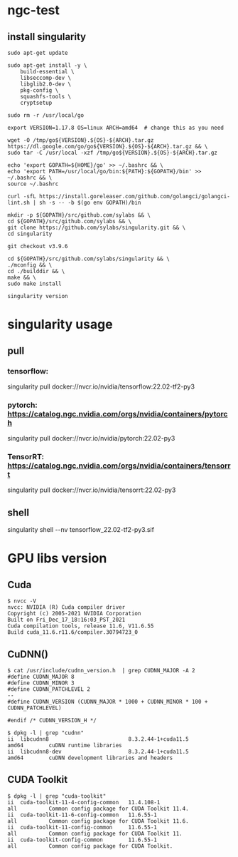 # ngc-test

## install singularity
```
sudo apt-get update

sudo apt-get install -y \
    build-essential \
    libseccomp-dev \
    libglib2.0-dev \
    pkg-config \
    squashfs-tools \
    cryptsetup

sudo rm -r /usr/local/go

export VERSION=1.17.8 OS=linux ARCH=amd64  # change this as you need

wget -O /tmp/go${VERSION}.${OS}-${ARCH}.tar.gz https://dl.google.com/go/go${VERSION}.${OS}-${ARCH}.tar.gz && \
sudo tar -C /usr/local -xzf /tmp/go${VERSION}.${OS}-${ARCH}.tar.gz

echo 'export GOPATH=${HOME}/go' >> ~/.bashrc && \
echo 'export PATH=/usr/local/go/bin:${PATH}:${GOPATH}/bin' >> ~/.bashrc && \
source ~/.bashrc

curl -sfL https://install.goreleaser.com/github.com/golangci/golangci-lint.sh | sh -s -- -b $(go env GOPATH)/bin

mkdir -p ${GOPATH}/src/github.com/sylabs && \
cd ${GOPATH}/src/github.com/sylabs && \
git clone https://github.com/sylabs/singularity.git && \
cd singularity

git checkout v3.9.6

cd ${GOPATH}/src/github.com/sylabs/singularity && \
./mconfig && \
cd ./builddir && \
make && \
sudo make install

singularity version
```

# singularity usage
## pull

### tensorflow: 
singularity pull docker://nvcr.io/nvidia/tensorflow:22.02-tf2-py3

### pytorch: https://catalog.ngc.nvidia.com/orgs/nvidia/containers/pytorch
singularity pull docker://nvcr.io/nvidia/pytorch:22.02-py3

### TensorRT: https://catalog.ngc.nvidia.com/orgs/nvidia/containers/tensorrt
singularity pull docker://nvcr.io/nvidia/tensorrt:22.02-py3

## shell
singularity shell --nv tensorflow_22.02-tf2-py3.sif

# GPU libs version

## Cuda
```
$ nvcc -V
nvcc: NVIDIA (R) Cuda compiler driver
Copyright (c) 2005-2021 NVIDIA Corporation
Built on Fri_Dec_17_18:16:03_PST_2021
Cuda compilation tools, release 11.6, V11.6.55
Build cuda_11.6.r11.6/compiler.30794723_0
```
## CuDNN()
```
$ cat /usr/include/cudnn_version.h  | grep CUDNN_MAJOR -A 2
#define CUDNN_MAJOR 8
#define CUDNN_MINOR 3
#define CUDNN_PATCHLEVEL 2
--
#define CUDNN_VERSION (CUDNN_MAJOR * 1000 + CUDNN_MINOR * 100 + CUDNN_PATCHLEVEL)

#endif /* CUDNN_VERSION_H */
```

```
$ dpkg -l | grep "cudnn"
ii  libcudnn8                         8.3.2.44-1+cuda11.5               amd64        cuDNN runtime libraries
ii  libcudnn8-dev                     8.3.2.44-1+cuda11.5               amd64        cuDNN development libraries and headers
```

## CUDA Toolkit
```
$ dpkg -l | grep "cuda-toolkit"
ii  cuda-toolkit-11-4-config-common   11.4.108-1                        all          Common config package for CUDA Toolkit 11.4.
ii  cuda-toolkit-11-6-config-common   11.6.55-1                         all          Common config package for CUDA Toolkit 11.6.
ii  cuda-toolkit-11-config-common     11.6.55-1                         all          Common config package for CUDA Toolkit 11.
ii  cuda-toolkit-config-common        11.6.55-1                         all          Common config package for CUDA Toolkit.
```

